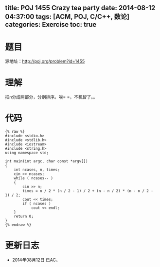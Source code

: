 title: POJ 1455 Crazy tea party
date: 2014-08-12 04:37:00
tags: [ACM, POJ, C/C++, 数论]
categories: Exercise
toc: true
---
# 题目
源地址：http://poj.org/problem?id=1455

# 理解
把n分成两部分，分别排序。唉= =，不机智了。。

<!-- more -->

# 代码
```
{% raw %}
#include <stdio.h>
#include <stdlib.h>
#include <iostream>
#include <string.h>
using namespace std;

int main(int argc, char const *argv[])
{
    int ncases, n, times;
    cin >> ncases;
    while ( ncases-- )
    {
        cin >> n;
        times = n / 2 * (n / 2 - 1) / 2 + (n - n / 2) * (n - n / 2 - 1) / 2;
        cout << times;
        if ( ncases )
            cout << endl;
    }
    return 0;
}
{% endraw %}
```
	
# 更新日志
- 2014年08月12日 已AC。